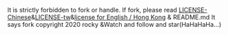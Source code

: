 It is strictly forbidden to fork or handle. If fork, please read [LICENSE-Chinese](LICENSE)&[LICENSE-tw](LICENSE-tw)&[license for English / Hong Kong](LICENSE-English) & README.md It says fork copyright 2020 rocky
&Watch and follow and star(HaHaHaHa...)
